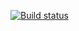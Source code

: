 [![Build status](https://ci.appveyor.com/api/projects/status/llu4nock4xpfhbo3?svg=true)](https://ci.appveyor.com/project/OlegBirykov/ajs-5-2)
